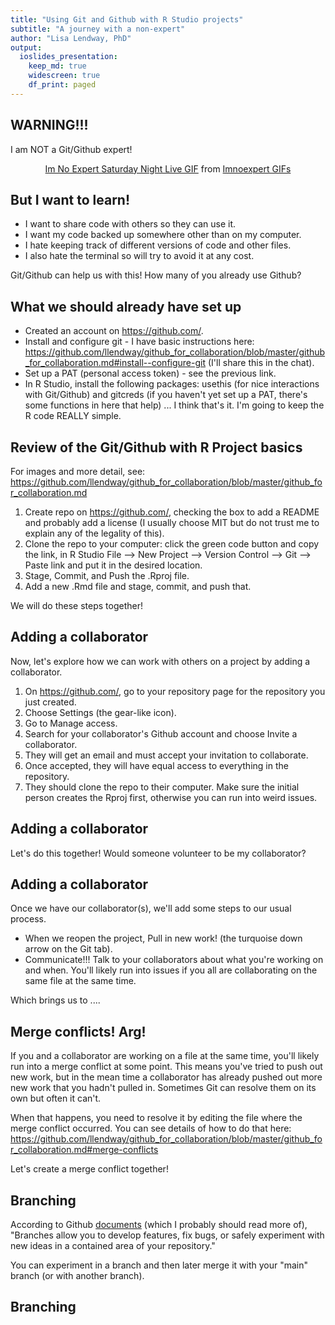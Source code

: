 ```yaml
---
title: "Using Git and Github with R Studio projects"
subtitle: "A journey with a non-expert"
author: "Lisa Lendway, PhD"
output: 
  ioslides_presentation:
    keep_md: true
    widescreen: true
    df_print: paged
---
```




## WARNING!!!

I am NOT a Git/Github expert!

<center>

<div class="tenor-gif-embed" data-postid="21632152" data-share-method="host" data-width="50%" data-aspect-ratio="1.0"><a href="https://tenor.com/view/im-no-expert-saturday-night-live-im-not-apro-im-not-an-expert-iam-not-that-expert-with-it-gif-21632152">Im No Expert Saturday Night Live GIF</a> from <a href="https://tenor.com/search/imnoexpert-gifs">Imnoexpert GIFs</a></div><script type="text/javascript" async src="https://tenor.com/embed.js"></script>

</center>

## But I want to learn!

* I want to share code with others so they can use it.  
* I want my code backed up somewhere other than on my computer.  
* I hate keeping track of different versions of code and other files.  
* I also hate the terminal so will try to avoid it at any cost.

Git/Github can help us with this! How many of you already use Github? 


## What we should already have set up


* Created an account on https://github.com/.
* Install and configure git - I have basic instructions here: https://github.com/llendway/github_for_collaboration/blob/master/github_for_collaboration.md#install--configure-git (I'll share this in the chat).  
* Set up a PAT (personal access token) - see the previous link.  
* In R Studio, install the following packages: usethis (for nice interactions with Git/Github) and gitcreds (if you haven't yet set up a PAT, there's some functions in here that help) ... I think that's it. I'm going to keep the R code REALLY simple.


## Review of the Git/Github with R Project basics 

For images and more detail, see: https://github.com/llendway/github_for_collaboration/blob/master/github_for_collaboration.md

1. Create repo on https://github.com/, checking the box to add a README and probably add a license (I usually choose MIT but do not trust me to explain any of the legality of this).  
2. Clone the repo to your computer: click the green code button and copy the link, in R Studio File --> New Project --> Version Control --> Git --> Paste link and put it in the desired location.  
3. Stage, Commit, and Push the .Rproj file.  
4. Add a new .Rmd file and stage, commit, and push that.

We will do these steps together!

## Adding a collaborator

Now, let's explore how we can work with others on a project by adding a collaborator.

1. On https://github.com/, go to your repository page for the repository you just created. 
2. Choose Settings (the gear-like icon).  
3. Go to Manage access. 
4. Search for your collaborator's Github account and choose Invite a collaborator.  
5. They will get an email and must accept your invitation to collaborate. 
6. Once accepted, they will have equal access to everything in the repository.  
7. They should clone the repo to their computer. Make sure the initial person creates the Rproj first, otherwise you can run into weird issues.

## Adding a collaborator

Let's do this together! Would someone volunteer to be my collaborator?

## Adding a collaborator

Once we have our collaborator(s), we'll add some steps to our usual process. 

* When we reopen the project, Pull in new work! (the turquoise down arrow on the Git tab).
* Communicate!!! Talk to your collaborators about what you're working on and when. You'll likely run into issues if you all are collaborating on the same file at the same time. 

Which brings us to ....

## Merge conflicts! Arg!

If you and a collaborator are working on a file at the same time, you'll likely run into a merge conflict at some point. This means you've tried to push out new work, but in the mean time a collaborator has already pushed out more new work that you hadn't pulled in. Sometimes Git can resolve them on its own but often it can't.

When that happens, you need to resolve it by editing the file where the merge conflict occurred. You can see details of how to do that here: https://github.com/llendway/github_for_collaboration/blob/master/github_for_collaboration.md#merge-conflicts

Let's create a merge conflict together!

## Branching

According to Github [documents](https://docs.github.com/en/github/collaborating-with-pull-requests/proposing-changes-to-your-work-with-pull-requests/about-branches) (which I probably should read more of), "Branches allow you to develop features, fix bugs, or safely experiment with new ideas in a contained area of your repository." 

You can experiment in a branch and then later merge it with your "main" branch (or with another branch).


## Branching








